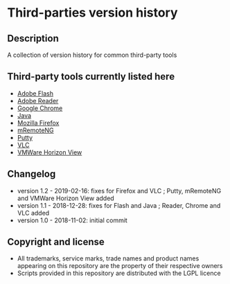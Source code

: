 Third-parties version history
=============================

Description
-----------
A collection of version history for common third-party tools

Third-party tools currently listed here
---------------------------------------
* [Adobe Flash](./Adobe%20Flash)
* [Adobe Reader](./Adobe%20Reader)
* [Google Chrome](./Google%20Chrome)
* [Java](./Java)
* [Mozilla Firefox](./Mozilla%20Firefox)
* [mRemoteNG](./mRemoteNG)
* [Putty](./Putty)
* [VLC](./VLC)
* [VMWare Horizon View](./VMWare%20Horizon%20View)

Changelog
---------
* version 1.2 - 2019-02-16: fixes for Firefox and VLC ; Putty, mRemoteNG and VMWare Horizon View added
* version 1.1 - 2018-12-28: fixes for Flash and Java ; Reader, Chrome and VLC added
* version 1.0 - 2018-11-02: initial commit

Copyright and license
---------------------
* All trademarks, service marks, trade names and product names appearing on this repository are the property of their respective owners
* Scripts provided in this repository are distributed with the LGPL licence